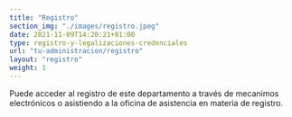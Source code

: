 ```yaml
---
title: "Registro"
section_img: "./images/registro.jpeg"
date: 2021-11-09T14:20:21+01:00
type: registro-y-legalizaciones-credenciales
url: "tu-administracion/registro"
layout: "registro"
weight: 1
---
```

Puede acceder al registro de este departamento a través de mecanimos electrónicos o asistiendo a la oficina de asistencia en materia de registro.

